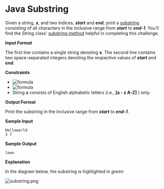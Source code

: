 # Java Substring

Given a string, ***s***, and two indices, ***start*** and ***end***, print a [substring](https://en.wikipedia.org/wiki/Substring) consisting of all characters in the inclusive range from ***start*** to ***end-1***. You'll find the *String* class' [substring method](https://docs.oracle.com/javase/8/docs/api/java/lang/String.html#substring-int-int-) helpful in completing this challenge.

**Input Format**

The first line contains a single string denoting ***s***.
The second line contains two space-separated integers denoting the respective values of ***start*** and ***end***.

**Constraints**

- ![formula](https://render.githubusercontent.com/render/math?math=\large1\leq|s|\leq100)
- ![formula](https://render.githubusercontent.com/render/math?math=\large0\leq%20start%20<%20end%20\leq%20n)
- String ***s*** consists of English alphabetic letters (i.e., **[a - z A-Z]** ) only.

**Output Format**

Print the substring in the inclusive range from ***start*** to ***end-1***.

**Sample Input**

```
Helloworld
3 7
```

**Sample Output**

```
lowo
```

**Explanation**

In the diagram below, the substring is highlighted in *green*:

![substring.png](https://s3.amazonaws.com/hr-challenge-images/22039/1470896981-637b6a022f-substring.png)